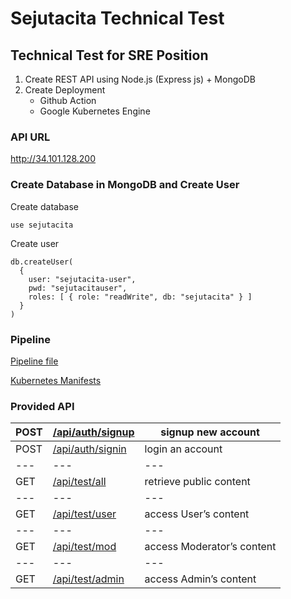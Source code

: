 # Sejutacita Technical Test

## Technical Test for SRE Position

1. Create REST API using Node.js (Express js) + MongoDB
2. Create Deployment 
    - Github Action
    - Google Kubernetes Engine
### API URL
http://34.101.128.200

### Create Database in MongoDB and Create User 
Create database
```
use sejutacita
```
Create user
```
db.createUser(
  {
    user: "sejutacita-user",
    pwd: "sejutacitauser",
    roles: [ { role: "readWrite", db: "sejutacita" } ]
  }
)
```

### Pipeline
[Pipeline file](https://github.com/gilbranfairuz/sejutacita/blob/main/.github/workflows/pipeline.yml)

[Kubernetes Manifests](https://github.com/gilbranfairuz/sejutacita/tree/main/k8s)

### Provided API

POST | [/api/auth/signup](http://34.101.128.200[/api/auth/signup) | signup new account
--- | --- | ---
POST | [/api/auth/signin](http://34.101.128.200[/api/auth/signin) | login an account
--- | --- | ---
GET | [/api/test/all](http://34.101.128.200/api/test/all) | retrieve public content
--- | --- | ---
GET | [/api/test/user](http://34.101.128.200/api/test/user) | access User’s content
--- | --- | ---
GET | [/api/test/mod](http://34.101.128.200/api/test/mod) | access Moderator’s content
--- | --- | ---
GET | [/api/test/admin](http://34.101.128.200/api/test/admin) | access Admin’s content
